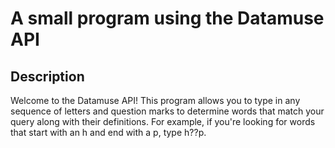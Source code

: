 # A small program using the Datamuse API

## Description

Welcome to the Datamuse API! This program allows you to type in any sequence of letters and question
marks to determine words that match your query along with their definitions. For example, 
if you're looking for words that start with an h and end with a p, type h??p.